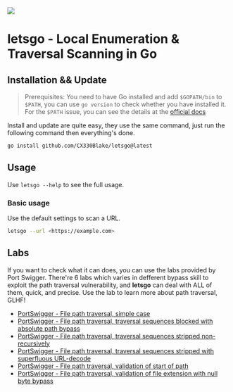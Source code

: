 <img src="https://github.com/user-attachments/assets/e5555fcf-9115-48aa-9216-d2e2d4ed4f9f" style="height: auto; width: auto;">


# letsgo - Local Enumeration & Traversal Scanning in Go

## Installation && Update

> Prerequisites: You need to have Go installed and add `$GOPATH/bin` to `$PATH`, you can use `go version` to check whether you have installed it. For the `$PATH` issue, you can see the details at the [official docs](https://go.dev/doc/install#)

Install and update are quite easy, they use the same command, just run the following command then everything's done.

```bash
go install github.com/CX330Blake/letsgo@latest
```

## Usage

Use `letsgo --help` to see the full usage.

### Basic usage

Use the default settings to scan a URL.

```bash
letsgo --url <https://example.com>
```

## Labs

If you want to check what it can does, you can use the labs provided by Port Swigger. There're 6 labs which varies in defferent bypass skill to exploit the path traversal vulnerability, and **letsgo** can deal with ALL of them, quick, and precise. Use the lab to learn more about path traversal, GLHF!

- [PortSwigger - File path traversal, simple case](https://portswigger.net/web-security/file-path-traversal/lab-simple)
- [PortSwigger - File path traversal, traversal sequences blocked with absolute path bypass](https://portswigger.net/web-security/file-path-traversal/lab-absolute-path-bypass)
- [PortSwigger - File path traversal, traversal sequences stripped non-recursively](https://portswigger.net/web-security/file-path-traversal/lab-sequences-stripped-non-recursively)
- [PortSwigger - File path traversal, traversal sequences stripped with superfluous URL-decode](https://portswigger.net/web-security/file-path-traversal/lab-superfluous-url-decode)
- [PortSwigger - File path traversal, validation of start of path](https://portswigger.net/web-security/file-path-traversal/lab-validate-start-of-path)
- [PortSwigger - File path traversal, validation of file extension with null byte bypass](https://portswigger.net/web-security/file-path-traversal/lab-validate-file-extension-null-byte-bypass)
